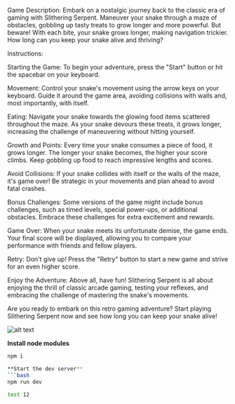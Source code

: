 Game Description:
Embark on a nostalgic journey back to the classic era of gaming with Slithering Serpent. Maneuver your snake through a maze of obstacles, gobbling up tasty treats to grow longer and more powerful. But beware! With each bite, your snake grows longer, making navigation trickier. How long can you keep your snake alive and thriving?

Instructions:

Starting the Game: To begin your adventure, press the "Start" button or hit the spacebar on your keyboard.

Movement: Control your snake's movement using the arrow keys on your keyboard. Guide it around the game area, avoiding collisions with walls and, most importantly, with itself.

Eating: Navigate your snake towards the glowing food items scattered throughout the maze. As your snake devours these treats, it grows longer, increasing the challenge of maneuvering without hitting yourself.

Growth and Points: Every time your snake consumes a piece of food, it grows longer. The longer your snake becomes, the higher your score climbs. Keep gobbling up food to reach impressive lengths and scores.

Avoid Collisions: If your snake collides with itself or the walls of the maze, it's game over! Be strategic in your movements and plan ahead to avoid fatal crashes.

Bonus Challenges: Some versions of the game might include bonus challenges, such as timed levels, special power-ups, or additional obstacles. Embrace these challenges for extra excitement and rewards.

Game Over: When your snake meets its unfortunate demise, the game ends. Your final score will be displayed, allowing you to compare your performance with friends and fellow players.

Retry: Don't give up! Press the "Retry" button to start a new game and strive for an even higher score.

Enjoy the Adventure: Above all, have fun! Slithering Serpent is all about enjoying the thrill of classic arcade gaming, testing your reflexes, and embracing the challenge of mastering the snake's movements.

Are you ready to embark on this retro gaming adventure? Start playing Slithering Serpent now and see how long you can keep your snake alive!

![alt text](public/img/snakegame.png)



**Install node modules**
```bash
npm i 

**Start the dev server**
```bash
npm run dev

test 12